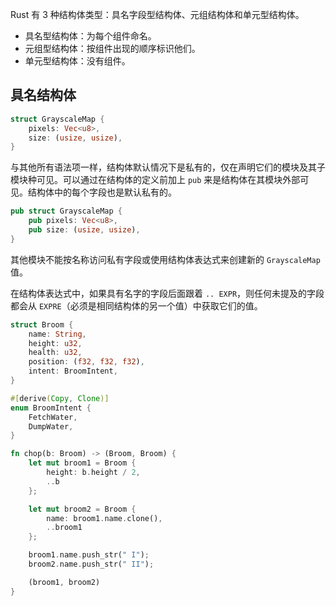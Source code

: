 Rust 有 3 种结构体类型：具名字段型结构体、元组结构体和单元型结构体。

- 具名型结构体：为每个组件命名。
- 元组型结构体：按组件出现的顺序标识他们。
- 单元型结构体：没有组件。

## 具名结构体

```rust
struct GrayscaleMap {
    pixels: Vec<u8>,
    size: (usize, usize),
}
```

与其他所有语法项一样，结构体默认情况下是私有的，仅在声明它们的模块及其子模块种可见。可以通过在结构体的定义前加上 `pub` 来是结构体在其模块外部可见。结构体中的每个字段也是默认私有的。

```rust
pub struct GrayscaleMap {
    pub pixels: Vec<u8>,
    pub size: (usize, usize),
}
```

其他模块不能按名称访问私有字段或使用结构体表达式来创建新的 `GrayscaleMap` 值。

在结构体表达式中，如果具有名字的字段后面跟着 `.. EXPR`，则任何未提及的字段都会从 `EXPRE`（必须是相同结构体的另一个值）中获取它们的值。

```rust
struct Broom {
    name: String,
    height: u32,
    health: u32,
    position: (f32, f32, f32),
    intent: BroomIntent,
}

#[derive(Copy, Clone)]
enum BroomIntent {
    FetchWater,
    DumpWater,
}

fn chop(b: Broom) -> (Broom, Broom) {
    let mut broom1 = Broom {
        height: b.height / 2,
        ..b
    };

    let mut broom2 = Broom {
        name: broom1.name.clone(),
        ..broom1
    };

    broom1.name.push_str(" I");
    broom2.name.push_str(" II");

    (broom1, broom2)
}
```